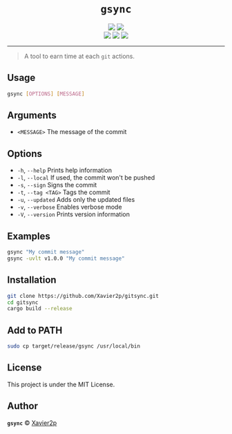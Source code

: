 <div align="center">
    <h1>
        <code>gsync</code>
    </h1>
    <div>
        <img src="https://img.shields.io/github/actions/workflow/status/xavier2p/gitsync/ci.yml?label=Continuous%20Integration&logo=githubactions&style=for-the-badge" />
        <img src="https://img.shields.io/github/languages/top/xavier2p/gitsync?color=orange&logo=rust&style=for-the-badge" />
    </div>
    <div>
        <img src="https://img.shields.io/github/license/xavier2p/gitsync?logo=github&style=for-the-badge" />
        <img src="https://img.shields.io/github/v/release/xavier2p/gitsync?label=latest%20release&logo=github&style=for-the-badge" />
        <img src="https://img.shields.io/website?down_color=critical&down_message=DOWN&label=Documentation&logo=github&style=for-the-badge&up_color=success&up_message=UP&url=https%3A%2F%2Fxavier2p.github.io%2Fgitsync" />
    </div>
</div>

---

> A tool to earn time at each `git` actions.

## Usage

```bash
gsync [OPTIONS] [MESSAGE]
```

## Arguments

* `<MESSAGE>`    The message of the commit

## Options

* `-h`, `--help`         Prints help information
* `-l`, `--local`        If used, the commit won't be pushed
* `-s`, `--sign`         Signs the commit
* `-t`, `--tag <TAG>`    Tags the commit
* `-u`, `--updated`      Adds only the updated files
* `-v`, `--verbose`      Enables verbose mode
* `-V`, `--version`      Prints version information

## Examples

```bash
gsync "My commit message"
gsync -uvlt v1.0.0 "My commit message"
```

## Installation

```bash
git clone https://github.com/Xavier2p/gitsync.git
cd gitsync
cargo build --release
```

## Add to PATH

```bash
sudo cp target/release/gsync /usr/local/bin
```

## License

This project is under the MIT License.

## Author

**`gsync`** © [Xavier2p](https://github.com/Xavier2p)


